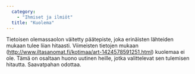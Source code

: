 ```yaml
---
  category: 
    - "Ihmiset ja ilmiöt"
  title: "Kuolema"
---
```

Tietoisen olemassaolon väitetty päätepiste, joka erinäisten lähteiden mukaan tulee liian hitaasti. Viimeisten tietojen mukaan (http://www.iltasanomat.fi/kotimaa/art-1424578591251.html) kuolemaa ei ole. Tämä on osaltaan huono uutinen heille, jotka valittelevat sen tulemisen hitautta. Saavatpahan odottaa.